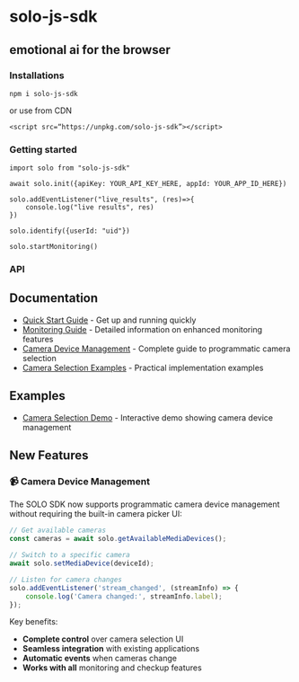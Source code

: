 # solo-js-sdk
## emotional ai for the browser
### Installations

`npm i solo-js-sdk`

or use from CDN

`<script src=“https://unpkg.com/solo-js-sdk”></script>`

### Getting started
    import solo from "solo-js-sdk"
    
    await solo.init({apiKey: YOUR_API_KEY_HERE, appId: YOUR_APP_ID_HERE})
    
    solo.addEventListener("live_results", (res)=>{
        console.log("live results", res)
    })

    solo.identify({userId: "uid"})
    
    solo.startMonitoring()
### API

## Documentation

- [Quick Start Guide](./docs/quick-start.md) - Get up and running quickly
- [Monitoring Guide](./docs/monitoring-guide.md) - Detailed information on enhanced monitoring features
- [Camera Device Management](./docs/camera-device-management.md) - Complete guide to programmatic camera selection
- [Camera Selection Examples](./docs/camera-selection-examples.md) - Practical implementation examples

## Examples

- [Camera Selection Demo](./examples/camera-selection-demo.html) - Interactive demo showing camera device management

## New Features

### 📹 Camera Device Management

The SOLO SDK now supports programmatic camera device management without requiring the built-in camera picker UI:

```javascript
// Get available cameras
const cameras = await solo.getAvailableMediaDevices();

// Switch to a specific camera
await solo.setMediaDevice(deviceId);

// Listen for camera changes
solo.addEventListener('stream_changed', (streamInfo) => {
    console.log('Camera changed:', streamInfo.label);
});
```

Key benefits:
- **Complete control** over camera selection UI
- **Seamless integration** with existing applications
- **Automatic events** when cameras change
- **Works with all** monitoring and checkup features
